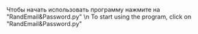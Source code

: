 Чтобы начать использовать программу нажмите на "RandEmail&Password.py" \n
To start using the program, click on "RandEmail&Password.py"
